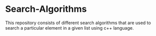 # Search-Algorithms
This repository consists of different search algorithms that are used to search a particular element in a given list using c++ language.
